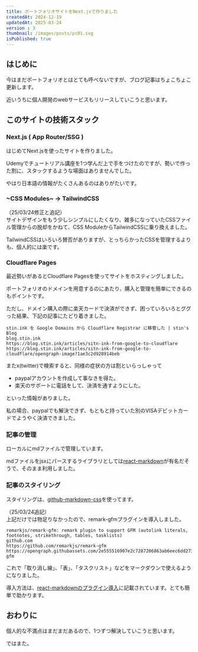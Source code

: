 ```yaml
---
title: ポートフォリオサイトをNext.jsで作りました
createdAt: 2024-12-19
updatedAt: 2025-03-24
version : 3
thumbnail: /images/posts/pc01.svg
isPublished: true
---
```

## はじめに
今はまだポートフォリオとはとても呼べないですが、ブログ記事はちょこちょこ更新します。

近いうちに個人開発のwebサービスもリリースしていこうと思います。

## このサイトの技術スタック
### Next.js ( App Router/SSG )
はじめてNext.jsを使ったサイトを作りました。

Udemyでチュートリアル講座を1つ学んだ上で手をつけたのですが、勢いで作った割に、スタックするような場面はありませんでした。

やはり日本語の情報がたくさんあるのはありがたいです。

### ~CSS Modules~ → TailwindCSS
（25/03/24修正と追記）  
サイトデザインをもう少しシンプルにしたくなり、雑多になっていたCSSファイル管理からの脱却をかねて、CSS ModuleからTailwindCSSに乗り換えました。

TailwindCSSはいろいろ賛否がありますが、とっちらかったCSSを管理するよりも、個人的には楽です。

### Cloudflare Pages
最近勢いがあるとCloudflare Pagesを使ってサイトをホスティングしました。

ポートフォリオのドメインを用意するのにあたり、購入と管理を簡単にできるのもポイントです。

ただし、ドメイン購入の際に楽天カードで決済ができず、困っていろいろとググった結果、下記の記事にたどり着きました。

```Link
stin.ink を Google Domains から Cloudflare Registrar に移管した | stin's Blog
blog.stin.ink
https://blog.stin.ink/articles/sitn-ink-from-google-to-cloudflare
https://blog.stin.ink/articles/sitn-ink-from-google-to-cloudflare/opengraph-image?1ae3c2d928914beb
```

またx(twitter)で検索すると、同様の症状の方は割といらっしゃって
- paypalアカウントを作成して事なきを得た。
- 楽天のサポートに電話をして、決済を通すようにした。

といった情報がありました。

私の場合、paypalでも解決できず、もともと持っていた別のVISAデビットカードでようやく決済できました。

### 記事の管理
ローカルにmdファイルで管理しています。

mdファイルをjsxにパースするライブラリとしては[react-markdown](https://github.com/remarkjs/react-markdown?tab=readme-ov-file)が有名だそうで、そのまま利用しました。

### 記事のスタイリング
スタイリングは、[github-markdown-css](https://github.com/sindresorhus/github-markdown-css/tree/main?tab=readme-ov-file)を使ってます。

（25/03/24追記）  
上記だけでは物足りなかったので、remark-gfmプラグインを導入しました。

```Link
remarkjs/remark-gfm: remark plugin to support GFM (autolink literals, footnotes, strikethrough, tables, tasklists)
github.com
https://github.com/remarkjs/remark-gfm
https://opengraph.githubassets.com/2e555516907e2c7287206863ab6eec6dd2730b1fbd54fd8d80128a0d73b6b712/remarkjs/remark-gfm
```

これで「取り消し線」、「表」、「タスクリスト」などをマークダウンで使えるようになりました。

導入方法は、[react-markdownのプラグイン導入](https://github.com/remarkjs/react-markdown?tab=readme-ov-file#examples)に記載されています。とても簡単で助かります。

## おわりに
個人的な不満点はまだまだあるので、1つずつ解決していこうと思います。

ではまた。